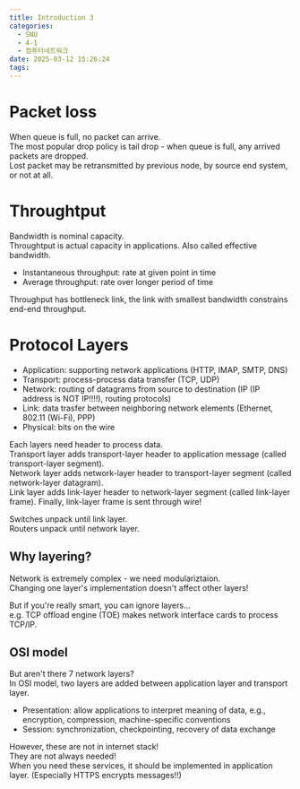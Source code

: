 ```yaml
---
title: Introduction 3
categories:
  - SNU
  - 4-1
  - 컴퓨터네트워크
date: 2025-03-12 15:26:24
tags:
---
```


# Packet loss

When queue is full, no packet can arrive.  
The most popular drop policy is tail drop - when queue is full, any arrived packets are dropped.  
Lost packet may be retransmitted by previous node, by source end system, or not at all.

# Throughtput

Bandwidth is nominal capacity.  
Throughtput is actual capacity in applications. Also called effective bandwidth.

- Instantaneous throughput: rate at given point in time
- Average throughput: rate over longer period of time

Throughput has bottleneck link, the link with smallest bandwidth constrains end-end throughput.

# Protocol Layers

- Application: supporting network applications (HTTP, IMAP, SMTP, DNS)
- Transport: process-process data transfer (TCP, UDP)
- Network: routing of datagrams from source to destination (IP (IP address is NOT IP!!!!), routing protocols)
- Link: data trasfer between neighboring network elements (Ethernet, 802.11 (Wi-Fi), PPP)
- Physical: bits on the wire

Each layers need header to process data.  
Transport layer adds transport-layer header to application message (called transport-layer segment).  
Network layer adds network-layer header to transport-layer segment (called network-layer datagram).  
Link layer adds link-layer header to network-layer segment (called link-layer frame).
Finally, link-layer frame is sent through wire!

Switches unpack until link layer.  
Routers unpack until network layer.

## Why layering?

Network is extremely complex - we need modulariztaion.  
Changing one layer's implementation doesn't affect other layers!

But if you're really smart, you can ignore layers...  
e.g. TCP offload engine (TOE) makes network interface cards to process TCP/IP.

## OSI model

But aren't there 7 network layers?  
In OSI model, two layers are added between application layer and transport layer.

- Presentation: allow applications to interpret meaning of data, e.g., encryption, compression, machine-specific conventions
- Session: synchronization, checkpointing, recovery of data exchange

However, these are not in internet stack!  
They are not always needed!  
When you need these services, it should be implemented in application layer. (Especially HTTPS encrypts messages!!)
